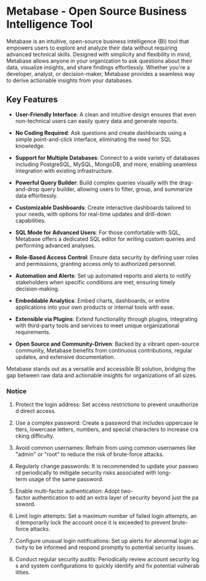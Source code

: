 # Metabase - Open Source Business Intelligence Tool

Metabase is an intuitive, open-source business intelligence (BI) tool that empowers users to explore and analyze their data without requiring advanced technical skills. Designed with simplicity and flexibility in mind, Metabase allows anyone in your organization to ask questions about their data, visualize insights, and share findings effortlessly. Whether you're a developer, analyst, or decision-maker, Metabase provides a seamless way to derive actionable insights from your databases.

## Key Features

- **User-Friendly Interface**: A clean and intuitive design ensures that even non-technical users can easily query data and generate reports.
  
- **No Coding Required**: Ask questions and create dashboards using a simple point-and-click interface, eliminating the need for SQL knowledge.

- **Support for Multiple Databases**: Connect to a wide variety of databases including PostgreSQL, MySQL, MongoDB, and more, enabling seamless integration with existing infrastructure.

- **Powerful Query Builder**: Build complex queries visually with the drag-and-drop query builder, allowing users to filter, group, and summarize data effortlessly.

- **Customizable Dashboards**: Create interactive dashboards tailored to your needs, with options for real-time updates and drill-down capabilities.

- **SQL Mode for Advanced Users**: For those comfortable with SQL, Metabase offers a dedicated SQL editor for writing custom queries and performing advanced analyses.

- **Role-Based Access Control**: Ensure data security by defining user roles and permissions, granting access only to authorized personnel.

- **Automation and Alerts**: Set up automated reports and alerts to notify stakeholders when specific conditions are met, ensuring timely decision-making.

- **Embeddable Analytics**: Embed charts, dashboards, or entire applications into your own products or internal tools with ease.

- **Extensible via Plugins**: Extend functionality through plugins, integrating with third-party tools and services to meet unique organizational requirements.

- **Open Source and Community-Driven**: Backed by a vibrant open-source community, Metabase benefits from continuous contributions, regular updates, and extensive documentation.

Metabase stands out as a versatile and accessible BI solution, bridging the gap between raw data and actionable insights for organizations of all sizes.

### Notice

1.  Protect the login address: Set access restrictions to prevent unauthorized direct access.
    
2.  Use a complex password: Create a password that includes uppercase letters, lowercase letters, numbers, and special characters to increase cracking difficulty.
    
3.  Avoid common usernames: Refrain from using common usernames like "admin" or "root" to reduce the risk of brute-force attacks.
    
4.  Regularly change passwords: It is recommended to update your password periodically to mitigate security risks associated with long-term usage of the same password.
    
5.  Enable multi-factor authentication: Adopt two-factor authentication to add an extra layer of security beyond just the password.
    
6.  Limit login attempts: Set a maximum number of failed login attempts, and temporarily lock the account once it is exceeded to prevent brute-force attacks.
    
7.  Configure unusual login notifications: Set up alerts for abnormal login activity to be informed and respond promptly to potential security issues.
    
8.  Conduct regular security audits: Periodically review account security logs and system configurations to quickly identify and fix potential vulnerabilities.
        